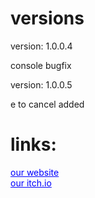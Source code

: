 # versions

version: 1.0.0.4

console bugfix

version: 1.0.0.5

e to cancel added

# links:
<a href="http://shadowstudios.rf.gd/" style="color: blue;">our website</a>
<br>
<a href="https://shadowdevhere.itch.io/" style="color: blue;">our itch.io</a>

